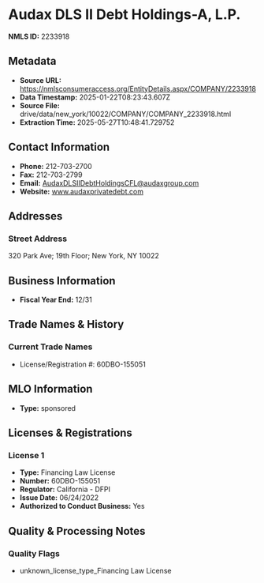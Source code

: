 # Audax DLS II Debt Holdings-A, L.P.

**NMLS ID:** 2233918

## Metadata
- **Source URL:** https://nmlsconsumeraccess.org/EntityDetails.aspx/COMPANY/2233918
- **Data Timestamp:** 2025-01-22T08:23:43.607Z
- **Source File:** drive/data/new_york/10022/COMPANY/COMPANY_2233918.html
- **Extraction Time:** 2025-05-27T10:48:41.729752

## Contact Information
- **Phone:** 212-703-2700
- **Fax:** 212-703-2799
- **Email:** AudaxDLSIIDebtHoldingsCFL@audaxgroup.com
- **Website:** www.audaxprivatedebt.com

## Addresses
### Street Address
320 Park Ave; 19th Floor; New York, NY 10022

## Business Information
- **Fiscal Year End:** 12/31

## Trade Names & History
### Current Trade Names
- License/Registration #: 60DBO-155051

## MLO Information
- **Type:** sponsored

## Licenses & Registrations

### License 1
- **Type:** Financing Law License
- **Number:** 60DBO-155051
- **Regulator:** California - DFPI
- **Issue Date:** 06/24/2022
- **Authorized to Conduct Business:** Yes

## Quality & Processing Notes
### Quality Flags
- unknown_license_type_Financing Law License
